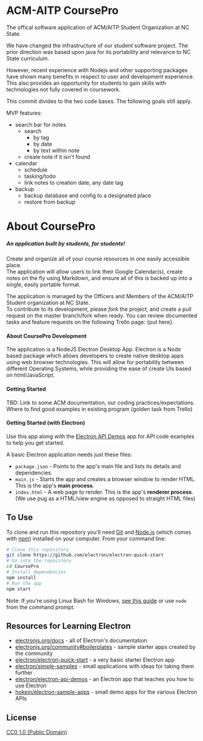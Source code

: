 # ACM-AITP CoursePro

The offical software application of ACM/AITP Student Organization at NC State.

We have changed the infrastructure of our student software project. The prior direction was based upon java for its portability and relevance to NC State curriculum.

However, recent experience with Nodejs and other supporting packages have shown many benefits in respect to user and development experience.  This also provides an opportunity for students to gain skills with technologies not fully covered in coursework.

This commit divides to the two code bases.
The following goals still apply.

MVP features:
* search bar for notes
  - search
    + by tag
    + by date
    + by text within note
  - create note if it isn't found
* calendar
  - schedule
  - tasking/todo
  - link notes to creation date, any date tag
* backup
  - backup database and config to a designated place
  - restore from backup

# About CoursePro

##### An application built *by* students, *for* students!  

Create and organize all of your course resources in one easily accessible place.  
The application will allow users to link their Google Calendar(s), create notes on the fly using Markdown,
and ensure all of this is backed up into a single, easily portable format.

The application is managed by the Officers and Members of the ACM/AITP Student organization at NC State.  
To contribute to its development, please _fork_ the project, and create a pull request on the master branch/fork when
ready. You can review documented tasks and feature requests on the following Trello page: {put here}.


#### About CoursePro Development

The application is a NodeJS Electron Desktop App.  Electron is a Node based package which allows developers to create native desktop apps using web browser technologies.  This will allow for portability between different Operating Systems, while providing the ease of create UIs based on html/JavaScript.

#### Getting Started

TBD:
Link to some ACM documentation, our coding practices/expectations. Where to find good examples in existing program (golden task from Trello)


#### Getting Started (with Electron)

Use this app along with the [Electron API Demos](https://electronjs.org/#get-started) app for API code examples to help you get started.

A basic Electron application needs just these files:

- `package.json` - Points to the app's main file and lists its details and dependencies.
- `main.js` - Starts the app and creates a browser window to render HTML. This is the app's **main process**.
- `index.html` - A web page to render. This is the app's **renderer process**. (We use pug as a HTML/view engine as opposed to straight HTML files)

## To Use

To clone and run this repository you'll need [Git](https://git-scm.com) and [Node.js](https://nodejs.org/en/download/) (which comes with [npm](http://npmjs.com)) installed on your computer. From your command line:

```bash
# Clone this repository
git clone https://github.com/electron/electron-quick-start
# Go into the repository
cd CoursePro
# Install dependencies
npm install
# Run the app
npm start
```

Note: If you're using Linux Bash for Windows, [see this guide](https://www.howtogeek.com/261575/how-to-run-graphical-linux-desktop-applications-from-windows-10s-bash-shell/) or use `node` from the command prompt.

## Resources for Learning Electron

- [electronjs.org/docs](https://electronjs.org/docs) - all of Electron's documentation
- [electronjs.org/community#boilerplates](https://electronjs.org/community#boilerplates) - sample starter apps created by the community
- [electron/electron-quick-start](https://github.com/electron/electron-quick-start) - a very basic starter Electron app
- [electron/simple-samples](https://github.com/electron/simple-samples) - small applications with ideas for taking them further
- [electron/electron-api-demos](https://github.com/electron/electron-api-demos) - an Electron app that teaches you how to use Electron
- [hokein/electron-sample-apps](https://github.com/hokein/electron-sample-apps) - small demo apps for the various Electron APIs

## License

[CC0 1.0 (Public Domain)](LICENSE.md)
